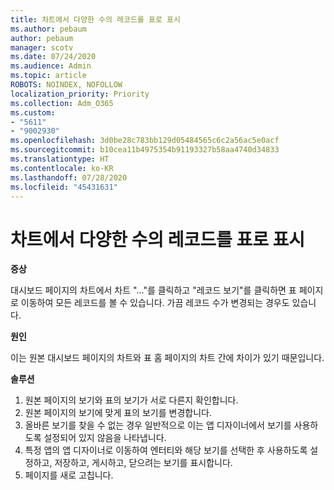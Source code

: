 ```yaml
---
title: 차트에서 다양한 수의 레코드를 표로 표시
ms.author: pebaum
author: pebaum
manager: scotv
ms.date: 07/24/2020
ms.audience: Admin
ms.topic: article
ROBOTS: NOINDEX, NOFOLLOW
localization_priority: Priority
ms.collection: Adm_O365
ms.custom:
- "5611"
- "9002930"
ms.openlocfilehash: 3d0be28c783bb129d05484565c6c2a56ac5e0acf
ms.sourcegitcommit: b10cea11b4975354b91193327b58aa4740d34833
ms.translationtype: HT
ms.contentlocale: ko-KR
ms.lasthandoff: 07/28/2020
ms.locfileid: "45431631"
---
```

# <a name="chart-shows-different-number-of-records-in-grid"></a>차트에서 다양한 수의 레코드를 표로 표시

**증상**

대시보드 페이지의 차트에서 차트 "…"를 클릭하고 "레코드 보기"를 클릭하면 표 페이지로 이동하여 모든 레코드를 볼 수 있습니다. 가끔 레코드 수가 변경되는 경우도 있습니다.

**원인**

이는 원본 대시보드 페이지의 차트와 표 홈 페이지의 차트 간에 차이가 있기 때문입니다.  

**솔루션**

1. 원본 페이지의 보기와 표의 보기가 서로 다른지 확인합니다.
2. 원본 페이지의 보기에 맞게 표의 보기를 변경합니다.
3. 올바른 보기를 찾을 수 없는 경우 일반적으로 이는 앱 디자이너에서 보기를 사용하도록 설정되어 있지 않음을 나타냅니다.
4. 특정 앱의 앱 디자이너로 이동하여 엔터티와 해당 보기를 선택한 후 사용하도록 설정하고, 저장하고, 게시하고, 닫으려는 보기를 표시합니다.
5. 페이지를 새로 고칩니다.